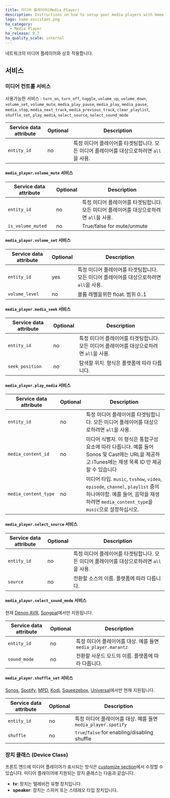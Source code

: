 ```yaml
---
title: 미디어 플레이어(Media Player)
description: Instructions on how to setup your media players with Home Assistant.
logo: home-assistant.png
ha_category:
  - Media Player
ha_release: 0.7
ha_quality_scale: internal
---
```


네트워크의 미디어 플레이어와 상호 작용합니다.

## 서비스

### 미디어 컨트롤 서비스
사용가능한 서비스 : `turn_on`, `turn_off`, `toggle`, `volume_up`, `volume_down`, `volume_set`, `volume_mute`, `media_play_pause`, `media_play`, `media_pause`, `media_stop`, `media_next_track`, `media_previous_track`, `clear_playlist`, `shuffle_set`, `play_media`, `select_source`, `select_sound_mode`

| Service data attribute | Optional | Description                                      |
| ---------------------- | -------- | ------------------------------------------------ |
| `entity_id`            |      no | 특정 미디어 플레이어를 타겟팅합니다. 모든 미디어 플레이어를 대상으로하려면 `all`을 사용. |

#### `media_player.volume_mute` 서비스

| Service data attribute | Optional | Description                                      |
|------------------------|----------|--------------------------------------------------|
| `entity_id`            |      no | 특정 미디어 플레이어를 타겟팅합니다. 모든 미디어 플레이어를 대상으로하려면 `all`을 사용. |
| `is_volume_muted`      |       no | True/false for mute/unmute                       |

#### `media_player.volume_set` 서비스

| Service data attribute | Optional | Description                                      |
|------------------------|----------|--------------------------------------------------|
| `entity_id`            |      yes | 특정 미디어 플레이어를 타겟팅합니다. 모든 미디어 플레이어를 대상으로하려면 `all`을 사용. |
| `volume_level`         |       no | 볼륨 레벨을위한 float. 범위 0..1               |

#### `media_player.media_seek` 서비스

| Service data attribute | Optional | Description                                            |
|------------------------|----------|--------------------------------------------------------|
| `entity_id`            |      no | 특정 미디어 플레이어를 타겟팅합니다. 모든 미디어 플레이어를 대상으로하려면 `all`을 사용.       |
| `seek_position`        |       no | 탐색할 위치. 형식은 플랫폼에 따라 다릅니다.  |

#### `media_player.play_media` 서비스

| Service data attribute | Optional | Description                                                                                                                                                            |
| -----------------------| -------- | ---------------------------------------------------------------------------------------------------------------------------------------------------------------------- |
| `entity_id`            |      no | 특정 미디어 플레이어를 타겟팅합니다. 모든 미디어 플레이어를 대상으로하려면 `all`을 사용.                                                                                                                       |
| `media_content_id`     |       no | 미디어 식별자. 이 형식은 통합구성요소에 따라 다릅니다. 예를 들어 Sonos 및 Cast에는 URL을 제공하고 iTunes에는 재생 목록 ID 만 제공 할 수 있습니다                    |
| `media_content_type`   |       no | 미디어 타입. `music`, `tvshow`, `video`, `episode`, `channel`, `playlist` 중의 하나여야함. 예를 들어, 음악을 재생하려면 `media_content_type`을 `music`으로 설정하십시오. |

#### `media_player.select_source` 서비스

| Service data attribute | Optional | Description                                          |
| ---------------------- | -------- | ---------------------------------------------------- |
| `entity_id`            |      no | 특정 미디어 플레이어를 타겟팅합니다. 모든 미디어 플레이어를 대상으로하려면 `all`을 사용.     |
| `source`               |       no | 전환할 소스의 이름. 플랫폼에 따라 다릅니다. |

#### `media_player.select_sound_mode` 서비스

현재 [Denon AVR](/integrations/denonavr/), [Songpal](/integrations/songpal)에서만 지원됩니다.

| Service data attribute | Optional | Description                                          |
| ---------------------- | -------- | ---------------------------------------------------- |
| `entity_id`            |       no | 특정 미디어 플레이어를 대상. 예를 들면 `media_player.marantz`|
| `sound_mode`           |       no | 전환할 사운드 모드의 이름. 플랫폼에 따라 다릅니다.|

#### `media_player.shuffle_set` 서비스

 [Sonos](/integrations/sonos), [Spotify](/integrations/spotify), [MPD](/integrations/mpd), [Kodi](/integrations/kodi), [Squeezebox](/integrations/squeezebox), [Universal](/integrations/universal)에서만 현재 지원됩니다.

| Service data attribute | Optional | Description                                          |
| ---------------------- | -------- | ---------------------------------------------------- |
| `entity_id`            |       no | 특정 미디어 플레이어를 대상. 예를 들면 `media_player.spotify`|
| `shuffle`              |       no | `true`/`false` for enabling/disabling shuffle        |

### 장치 클래스 (Device Class)

프론트 엔드에 미디어 플레이어가 표시되는 방식은 [customize section](/getting-started/customizing-devices/)에서 수정할 수 있습니다. 미디어 플레이어에 지원되는 장치 클래스는 다음과 같습니다.
 
- **tv**: 장치는 텔레비전 유형 장치입니다.
- **speaker**: 장치는 스피커 또는 스테레오 타입 장치입니다.
